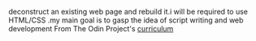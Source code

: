 deconstruct an existing web page and rebuild it.i will be required to use HTML/CSS .my main goal is to gasp the idea of script writing and web development
From The Odin Project's [curriculum](http://www.theodinproject.com/courses/web-development-101/lessons/html-css)